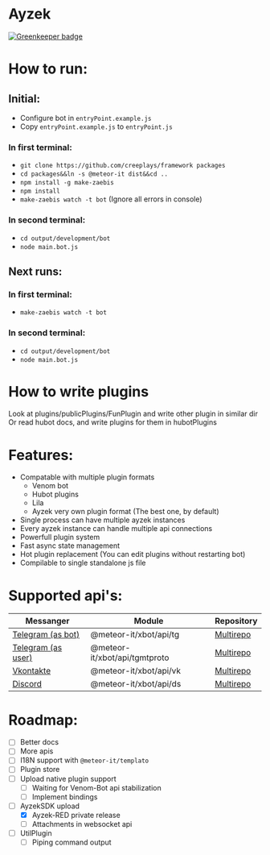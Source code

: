 # Ayzek

[![Greenkeeper badge](https://badges.greenkeeper.io/Creeplays/Ayzek.svg)](https://greenkeeper.io/)

# How to run:
## Initial:
- Configure bot in `entryPoint.example.js`
- Copy `entryPoint.example.js` to `entryPoint.js`

### In first terminal:
- `git clone https://github.com/creeplays/framework packages`
- `cd packages&&ln -s @meteor-it dist&&cd ..`
- `npm install -g make-zaebis`
- `npm install`
- `make-zaebis watch -t bot` (Ignore all errors in console)

### In second terminal:
- `cd output/development/bot`
- `node main.bot.js`

## Next runs:
### In first terminal:
- `make-zaebis watch -t bot`

### In second terminal:
- `cd output/development/bot`
- `node main.bot.js`

# How to write plugins
Look at plugins/publicPlugins/FunPlugin and write other plugin in similar dir
Or read hubot docs, and write plugins for them in hubotPlugins

# Features:
- Compatable with multiple plugin formats
    - Venom bot
    - Hubot plugins
    - Lila
    - Ayzek very own plugin format (The best one, by default)
- Single process can have multiple ayzek instances
- Every ayzek instance can handle multiple api connections
- Powerfull plugin system
- Fast async state management
- Hot plugin replacement (You can edit plugins without restarting bot)
- Compilable to single standalone js file

# Supported api's:
| Messanger | Module | Repository |
| - | - | - |
| [Telegram (as bot)](https://telegram.org) | @meteor-it/xbot/api/tg | [Multirepo](https://github.com/Meteor-DEV/Meteor.Framework/xbot/api/tg.ts) |
| [Telegram (as user)](https://telegram.org) | @meteor-it/xbot/api/tgmtproto | [Multirepo](https://github.com/Meteor-DEV/Meteor.Framework/xbot/api/tgmtproto.ts) |
| [Vkontakte](https://vk.com) | @meteor-it/xbot/api/vk | [Multirepo](https://github.com/Meteor-DEV/Meteor.Framework/xbot/api/vk.ts) |
| [Discord](https://discordapp.gg) | @meteor-it/xbot/api/ds | [Multirepo](https://github.com/Meteor-DEV/Meteor.Framework/xbot/api/ds.ts) |

# Roadmap:
- [ ] Better docs
- [ ] More apis
- [ ] I18N support with `@meteor-it/templato`
- [ ] Plugin store
- [ ] Upload native plugin support
    - [ ] Waiting for Venom-Bot api stabilization
    - [ ] Implement bindings
- [ ] AyzekSDK upload
    - [X] Ayzek-RED private release
    - [ ] Attachments in websocket api
- [ ] UtilPlugin
    - [ ] Piping command output